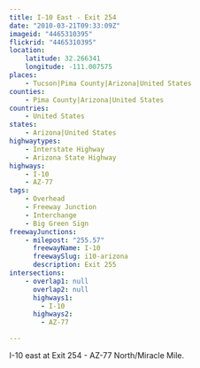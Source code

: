 ```yaml
---
title: I-10 East - Exit 254
date: "2010-03-21T09:33:09Z"
imageid: "4465310395"
flickrid: "4465310395"
location:
    latitude: 32.266341
    longitude: -111.007575
places:
    - Tucson|Pima County|Arizona|United States
counties:
    - Pima County|Arizona|United States
countries:
    - United States
states:
    - Arizona|United States
highwaytypes:
    - Interstate Highway
    - Arizona State Highway
highways:
    - I-10
    - AZ-77
tags:
    - Overhead
    - Freeway Junction
    - Interchange
    - Big Green Sign
freewayJunctions:
    - milepost: "255.57"
      freewayName: I-10
      freewaySlug: i10-arizona
      description: Exit 255
intersections:
    - overlap1: null
      overlap2: null
      highways1:
        - I-10
      highways2:
        - AZ-77

---
```

I-10 east at Exit 254 - AZ-77 North/Miracle Mile.
